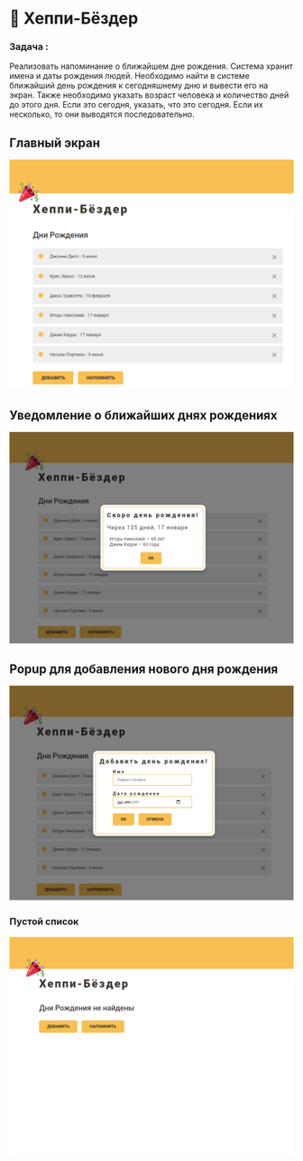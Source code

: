 # 🎉 Хеппи-Бёздер
### Задача : 
Реализовать напоминание о ближайшем дне рождения.
Система хранит имена и даты рождения людей. Необходимо найти в системе ближайший день рождения
к сегодняшнему дню и вывести его на экран. Также необходимо указать возраст человека и количество дней до этого дня. 
Если это сегодня, указать, что это сегодня. Если их несколько, то они выводятся последовательно.
## Главный экран 
<img src = 'sreenshots/main.png' >

## Уведомление о ближайших днях рождениях 
<img src = 'sreenshots/remindPopup.png' >

## Popup для добавления нового дня рождения 
<img src = 'sreenshots/addPopup.png' >

### Пустой список

<img src = 'sreenshots/emptyListMain.png' >
